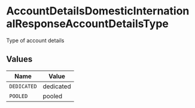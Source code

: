# AccountDetailsDomesticInternationalResponseAccountDetailsType

Type of account details


## Values

| Name        | Value       |
| ----------- | ----------- |
| `DEDICATED` | dedicated   |
| `POOLED`    | pooled      |